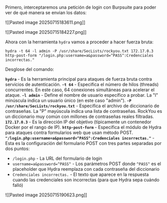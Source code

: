 Primero, interceptaremos una petición de login con Burpsuite para poder ver de qué manera se envian los datos:

![[Pasted image 20250715183611.png]]

![[Pasted image 20250715184227.png]]

Ahora con la herramienta `hydra` vamos a proceder a hacer fuerza bruta:

```
hydra -t 64 -l admin -P /usr/share/SecLists/rockyou.txt 172.17.0.3 http-post-form "/login.php:username=a&password=^PASS^:Credenciales incorrectas."
```

 Desglose del comando:

**`hydra`** - Es la herramienta principal para ataques de fuerza bruta contra servicios de autenticación.
**`-t 64`** - Especifica el número de hilos (threads) concurrentes. En este caso, 64 conexiones simultáneas para acelerar el ataque.
**`-l admin`** - Define el nombre de usuario específico a probar. La "l" minúscula indica un usuario único (en este caso "admin").
**`-P /usr/share/SecLists/rockyou.txt`** - Especifica el archivo de diccionario de contraseñas. La "P" mayúscula indica una lista de contraseñas. RockYou es un diccionario muy común con millones de contraseñas reales filtradas.
**`172.17.0.3`** - Es la dirección IP del objetivo (típicamente un contenedor Docker por el rango de IP).
**`http-post-form`** - Especifica el módulo de Hydra para ataques contra formularios web que usan método POST.
**`"/login.php:username=a&password=^PASS^:Credenciales incorrectas."`** - Esta es la configuración del formulario POST con tres partes separadas por dos puntos:
- `/login.php` - La URL del formulario de login
- `username=a&password=^PASS^` - Los parámetros POST donde `^PASS^` es el placeholder que Hydra reemplaza con cada contraseña del diccionario
- `Credenciales incorrectas.` - El texto que aparece en la respuesta cuando las credenciales son incorrectas (para que Hydra sepa cuándo falló)

![[Pasted image 20250715190623.png]]
